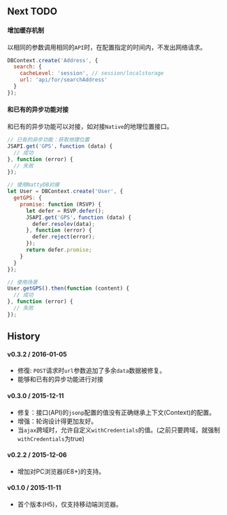 ## Next TODO

#### 增加缓存机制

以相同的参数调用相同的`API`时，在配置指定的时间内，不发出网络请求。

```js
DBContext.create('Address', {
  search: {
    cacheLevel: 'session', // session/localstorage
    url: 'api/for/searchAddress'
  }
});
```

#### 和已有的异步功能对接

和已有的异步功能可以对接，如对接`Native`的地理位置接口。

```js
// 已有的异步功能：获取地理位置
JSAPI.get('GPS'，function (data) {
  // 成功
}, function (error) {
  // 失败
});

// 使用NattyDB对接
let User = DBContext.create('User', {
  getGPS: {
    promise: function (RSVP) {
      let defer = RSVP.defer();
      JSAPI.get('GPS'，function (data) {
        defer.resolev(data);
      }, function (error) {
        defer.reject(error);
      });
      return defer.promise;
    }
  }
});

// 使用场景
User.getGPS().then(function (content) {
  // 成功
}, function (error) {
  // 失败
});
```

## History

#### v0.3.2 / 2016-01-05

* 修復: `POST`请求时`url`参数追加了多余`data`数据被修复。
* 能够和已有的异步功能进行对接

#### v0.3.0 / 2015-12-11

* 修复：接口(API)的`jsonp`配置的值没有正确继承上下文(Context)的配置。
* 增强：轮询设计得更加友好。
* 当`ajax`跨域时，允许自定义`withCredentials`的值。(之前只要跨域，就强制`withCredentials`为true)

#### v0.2.2 / 2015-12-06

* 增加对PC浏览器(IE8+)的支持。

#### v0.1.0 / 2015-11-11

* 首个版本(H5)，仅支持移动端浏览器。